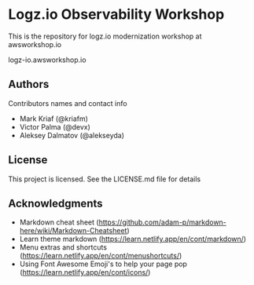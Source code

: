 # Logz.io Observability Workshop

This is the repository for logz.io modernization workshop at awsworkshop.io

logz-io.awsworkshop.io

## Authors

Contributors names and contact info

- Mark Kriaf (@kriafm)
- Victor Palma (@devx)
- Aleksey Dalmatov (@alekseyda)

## License

This project is licensed. See the LICENSE.md file for details

## Acknowledgments

- Markdown cheat sheet (https://github.com/adam-p/markdown-here/wiki/Markdown-Cheatsheet)
- Learn theme markdown (https://learn.netlify.app/en/cont/markdown/)
- Menu extras and shortcuts (https://learn.netlify.app/en/cont/menushortcuts/)
- Using Font Awesome Emoji's to help your page pop (https://learn.netlify.app/en/cont/icons/)
